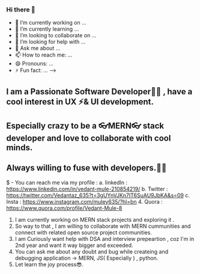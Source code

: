 ### Hi there 👋

- 🔭 I’m currently working on ...
- 🌱 I’m currently learning ...
- 👯 I’m looking to collaborate on ...
- 🤔 I’m looking for help with ...
- 💬 Ask me about ...
- 📫 How to reach me: ...
- 😄 Pronouns: ...
- ⚡ Fun fact: ...
-->
## I am a Passionate Software Developer👨‍💻 , have a cool interest in UX ⚡& UI development.
## Especially crazy to be a 👓MERN👓 stack developer and love to collaborate with cool minds.
## Always willing to fuse with developers.👯‍♀️

$ -  You can reach me via my profile :
   a. linkedIn : https://www.linkedin.com/in/vedant-mule-210854219/
   b. Twitter  : https://twitter.com/Vedantaz_635?t=3gUYnVJKn7IT6SuAU9JbKA&s=09
   c. Insta    : https://www.instagram.com/muley635/?hl=bn
   4. Quora    : https://www.quora.com/profile/Vedant-Mule-8
   
1. I am currently working on MERN stack projects and exploring it .
2. So way to that , I am willing to collaborate with MERN cummunities and connect with related open source project communities.
3. I am Curiously want help with DSA and interview prepeartion , coz I'm in 2nd year and want it way bigger and exceeded.
4. You can ask me about any doubt and bug while createing and debugging application -> MERN, JS( Especially ) , python.
5. Let learn the joy process😎.
